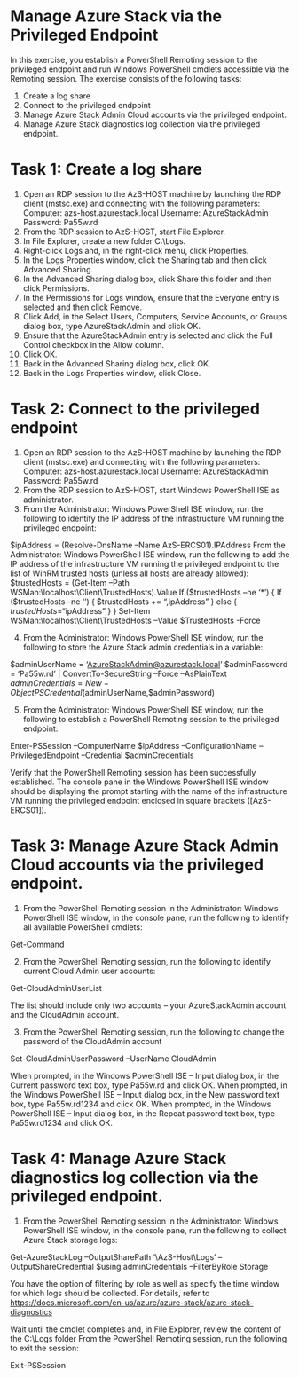 # Manage Azure Stack via the Privileged Endpoint

In this exercise, you establish a PowerShell Remoting session to the privileged endpoint and run Windows PowerShell cmdlets accessible via the Remoting session. The exercise consists of the following tasks:

1. Create a log share
2. Connect to the privileged endpoint 
3. Manage Azure Stack Admin Cloud accounts via the privileged endpoint.
4. Manage Azure Stack diagnostics log collection via the privileged endpoint.

 

# Task 1: Create a log share

1. Open an RDP session to the AzS-HOST machine by launching the RDP client (mstsc.exe) and connecting with the following parameters:
	Computer: azs-host.azurestack.local
	Username: AzureStackAdmin
	Password: Pa55w.rd
2. From the RDP session to AzS-HOST, start File Explorer.
3. In File Explorer, create a new folder C:\Logs.
4. Right-click Logs and, in the right-click menu, click Properties.
5. In the Logs Properties window, click the Sharing tab and then click Advanced Sharing.
6. In the Advanced Sharing dialog box, click Share this folder and then click Permissions.
7. In the Permissions for Logs window, ensure that the Everyone entry is selected and then click Remove.
8. Click Add, in the Select Users, Computers, Service Accounts, or Groups dialog box, type AzureStackAdmin and click OK.
9. Ensure that the AzureStackAdmin entry is selected and click the Full Control checkbox in the Allow column.
10. Click OK.
11. Back in the Advanced Sharing dialog box, click OK.
12. Back in the Logs Properties window, click Close.
 

# Task 2: Connect to the privileged endpoint

1. Open an RDP session to the AzS-HOST machine by launching the RDP client (mstsc.exe) and connecting with the following parameters:
	Computer: azs-host.azurestack.local
	Username: AzureStackAdmin
	Password: Pa55w.rd
2. From the RDP session to AzS-HOST, start Windows PowerShell ISE as administrator.
3. From the Administrator: Windows PowerShell ISE window, run the following to identify the IP address of the infrastructure VM running the privileged endpoint:

$ipAddress = (Resolve-DnsName –Name AzS-ERCS01).IPAddress
From the Administrator: Windows PowerShell ISE window, run the following to add the IP address of the infrastructure VM running the privileged endpoint to the list of WinRM trusted hosts (unless all hosts are already allowed):
$trustedHosts = (Get-Item –Path WSMan:\localhost\Client\TrustedHosts).Value
If ($trustedHosts –ne ‘*’) {
            If ($trustedHosts –ne ‘’) {
                        $trustedHosts += “,ipAddress”
            } else {
            $trustedHosts = “$ipAddress”
            }
}
Set-Item WSMan:\localhost\Client\TrustedHosts –Value $TrustedHosts -Force

4. From the Administrator: Windows PowerShell ISE window, run the following to store the Azure Stack admin credentials in a variable:

$adminUserName = ‘AzureStackAdmin@azurestack.local’
$adminPassword = ‘Pa55w.rd’ | ConvertTo-SecureString –Force –AsPlainText
$adminCredentials = New-Object PSCredential($adminUserName,$adminPassword)

5. From the Administrator: Windows PowerShell ISE window, run the following to establish a PowerShell Remoting session to the privileged endpoint:

Enter-PSSession –ComputerName $ipAddress –ConfigurationName –PrivilegedEndpoint –Credential $adminCredentials

Verify that the PowerShell Remoting session has been successfully established. The console pane in the Windows PowerShell ISE window should be displaying the prompt starting with the name of the infrastructure VM running the privileged endpoint enclosed in square brackets ([AzS-ERCS01]).
 

# Task 3: Manage Azure Stack Admin Cloud accounts via the privileged endpoint.

1. From the PowerShell Remoting session in the Administrator: Windows PowerShell ISE window, in the console pane, run the following to identify all available PowerShell cmdlets:

Get-Command

2. From the PowerShell Remoting session, run the following to identify current Cloud Admin user accounts:

Get-CloudAdminUserList
 
The list should include only two accounts – your AzureStackAdmin account and the CloudAdmin account.

3. From the PowerShell Remoting session, run the following to change the password of the CloudAdmin account

Set-CloudAdminUserPassword –UserName CloudAdmin

When prompted, in the Windows PowerShell ISE – Input dialog box, in the Current password text box, type Pa55w.rd and click OK. 
When prompted, in the Windows PowerShell ISE – Input dialog box, in the New password text box, type Pa55w.rd1234 and click OK. 
When prompted, in the Windows PowerShell ISE – Input dialog box, in the Repeat password text box, type Pa55w.rd1234 and click OK.
 

# Task 4: Manage Azure Stack diagnostics log collection via the privileged endpoint.

1. From the PowerShell Remoting session in the Administrator: Windows PowerShell ISE window, in the console pane, run the following to collect Azure Stack storage logs:

Get-AzureStackLog –OutputSharePath ‘\\AzS-Host\Logs’ –OutputShareCredential $using:adminCredentials –FilterByRole Storage

You have the option of filtering by role as well as specify the time window for which logs should be collected. For details, refer to https://docs.microsoft.com/en-us/azure/azure-stack/azure-stack-diagnostics

Wait until the cmdlet completes and, in File Explorer, review the content of the C:\Logs folder
From the PowerShell Remoting session, run the following to exit the session:

Exit-PSSession
